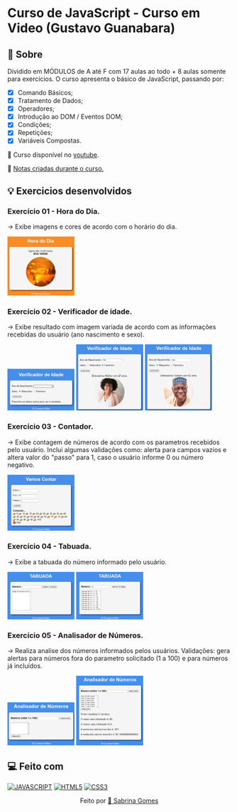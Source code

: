 # Curso de JavaScript - Curso em Video (Gustavo Guanabara)

## 📖 Sobre

Dividido em MÓDULOS de A até F com 17 aulas ao todo + 8 aulas somente para exercícios. O curso apresenta o básico de JavaScript, passando por:

- [x] Comando Básicos;
- [x] Tratamento de Dados;
- [x] Operadores;
- [x] Introdução ao DOM / Eventos DOM;
- [x] Condições;
- [x] Repetições;
- [x] Variáveis Compostas.
 
 📌 Curso disponível no [youtube](https://www.youtube.com/playlist?list=PLHz_AreHm4dlsK3Nr9GVvXCbpQyHQl1o1).

 📝 [Notas criadas durante o curso.](.github/NOTAS-gb-javascript-iniciante.txt)

## 💡 Exercicios desenvolvidos

### Exercício 01 - Hora do Dia.
 → Exibe imagens e cores de acordo com o horário do dia.

<p align="left">
  <img src="./.github/print-exerc-horadia.jpg" alt="preview exerc" width="30%">
</p>

### Exercício 02 - Verificador de idade.
 → Exibe resultado com imagem variada de acordo com as informações recebidas do usuário (ano nascimento e sexo).

<p align="left">
  <img src="./.github/print-exerc-idade.jpg" alt="preview exerc" width="30%">
  <img src="./.github/print-exerc-idade-mulher.jpg" alt="preview exerc" width="30%">
  <img src="./.github/print-exerc-idade-homem.jpg" alt="preview exerc" width="30%">
</p>

### Exercício 03 - Contador.
 → Exibe contagem de números de acordo com os parametros recebidos pelo usuário. Inclui algumas validações como: alerta para campos vazios e altera valor do "passo" para 1, caso o usuário informe 0 ou número negativo.

<p align="left">
  <img src="./.github/print-exerc-contador.jpg" alt="preview exerc" width="30%">
</p>

### Exercício 04 - Tabuada.
 → Exibe a tabuada do número informado pelo usuário.

<p align="left">
  <img src="./.github/print-exerc-tabuada.jpg" alt="preview exerc" width="30%">
  <img src="./.github/print-exerc-tabuada27.jpg" alt="preview exerc" width="30%">
</p>

### Exercício 05 - Analisador de Números.
 → Realiza analise dos números informados pelos usuários. Validações: gera alertas para números fora do parametro solicitado (1 a 100) e para números já incluídos.

 <p align="left">
  <img src="./.github/print-exerc-analisador-numeros.jpg" alt="preview exerc" width="30%">
  <img src="./.github/print-exerc-analisador-numeros1.jpg" alt="preview exerc" width="30%">
</p>

## 💻 Feito com

[![JAVASCRIPT](https://img.shields.io/badge/JavaScript-F7DF1E?style=for-the-badge&logo=javascript&logoColor=black)](https://developer.mozilla.org/pt-BR/docs/Web/JavaScript)
[![HTML5](https://img.shields.io/badge/HTML5-E34F26?style=for-the-badge&logo=html5&logoColor=white)](https://developer.mozilla.org/pt-BR/docs/Web/HTML)
[![CSS3](https://img.shields.io/badge/CSS3-1572B6?style=for-the-badge&logo=css3&logoColor=white)](https://developer.mozilla.org/pt-BR/docs/Web/CSS)

<p align="center">Feito por <a href="https://github.com/sabrinagomesb">💫 Sabrina Gomes</a></p>

